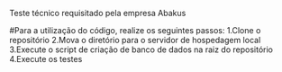 Teste técnico requisitado pela empresa Abakus

#Para a utilização do código, realize os seguintes passos:
1.Clone o repositório
2.Mova o diretório para o servidor de hospedagem local
3.Execute o script de criação de banco de dados na raiz do repositório
4.Execute os testes